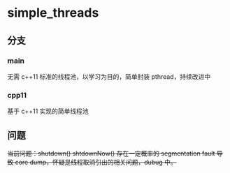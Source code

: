 # simple_threads
## 分支
### main
无需 c++11 标准的线程池，以学习为目的，简单封装 pthread，持续改进中
### cpp11
基于 c++11 实现的简单线程池
## 问题
~~当前问题：shutdown() shtdownNow() 存在一定概率的 segmentation fault 导致 core dump，怀疑是线程取消引出的相关问题，dubug 中。~~
